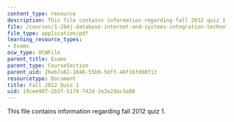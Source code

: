 ```yaml
---
content_type: resource
description: This file contains information regarding fall 2012 quiz 1.
file: /courses/1-264j-database-internet-and-systems-integration-technologies-fall-2013/19cee9872b3f51f8742d2e3a2dac3a08_MIT1_264JF13_F12_Q1.pdf
file_type: application/pdf
learning_resource_types:
- Exams
ocw_type: OCWFile
parent_title: Exams
parent_type: CourseSection
parent_uid: 26eb7a62-1846-55b9-5dff-48f16fd08f13
resourcetype: Document
title: Fall 2012 Quiz 1
uid: 19cee987-2b3f-51f8-742d-2e3a2dac3a08
---
```

This file contains information regarding fall 2012 quiz 1.